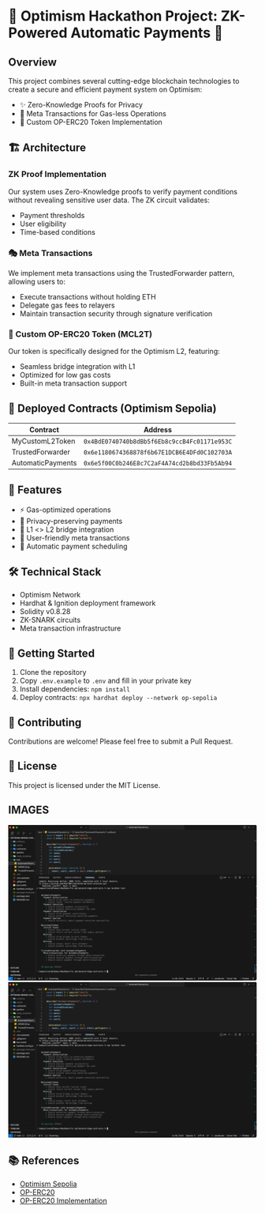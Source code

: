 # 🌟 Optimism Hackathon Project: ZK-Powered Automatic Payments 🚀

## Overview

This project combines several cutting-edge blockchain technologies to create a secure and efficient payment system on Optimism:

- ✨ Zero-Knowledge Proofs for Privacy
- 🔄 Meta Transactions for Gas-less Operations
- 💎 Custom OP-ERC20 Token Implementation

## 🏗️ Architecture

### ZK Proof Implementation

Our system uses Zero-Knowledge proofs to verify payment conditions without revealing sensitive user data. The ZK circuit validates:

- Payment thresholds
- User eligibility
- Time-based conditions

### 🎭 Meta Transactions

We implement meta transactions using the TrustedForwarder pattern, allowing users to:

- Execute transactions without holding ETH
- Delegate gas fees to relayers
- Maintain transaction security through signature verification

### 💫 Custom OP-ERC20 Token (MCL2T)

Our token is specifically designed for the Optimism L2, featuring:

- Seamless bridge integration with L1
- Optimized for low gas costs
- Built-in meta transaction support

## 📍 Deployed Contracts (Optimism Sepolia)

| Contract          | Address                                      |
| ----------------- | -------------------------------------------- |
| MyCustomL2Token   | `0x4BdE0740740b8dBb5f6Eb8c9ccB4Fc01171e953C` |
| TrustedForwarder  | `0x6e1180674368878f6b67E1DCB6E4DFd0C102703A` |
| AutomaticPayments | `0x6e5f00C0b246E8c7C2aF4A74cd2b8bd33Fb5Ab94` |

## 🚀 Features

- ⚡ Gas-optimized operations
- 🔐 Privacy-preserving payments
- 🌉 L1 <> L2 bridge integration
- 📱 User-friendly meta transactions
- 🔄 Automatic payment scheduling

## 🛠️ Technical Stack

- Optimism Network
- Hardhat & Ignition deployment framework
- Solidity v0.8.28
- ZK-SNARK circuits
- Meta transaction infrastructure

## 🔗 Getting Started

1. Clone the repository
2. Copy `.env.example` to `.env` and fill in your private key
3. Install dependencies: `npm install`
4. Deploy contracts: `npx hardhat deploy --network op-sepolia`

## 🤝 Contributing

Contributions are welcome! Please feel free to submit a Pull Request.

## 📄 License

This project is licensed under the MIT License.

## IMAGES

![image](./media/tests.png)
![image](./media/op_deployment.png)

## 📚 References

- [Optimism Sepolia](https://sepolia.optimism.io/)
- [OP-ERC20](https://docs.optimism.io/developers/l2/technical-reference/op-erc20/)
- [OP-ERC20 Implementation](https://github.com/ethereum-optimism/optimism/blob/develop/packages/contracts-bedrock/contracts/standards/erc20/OPERC20.sol)
